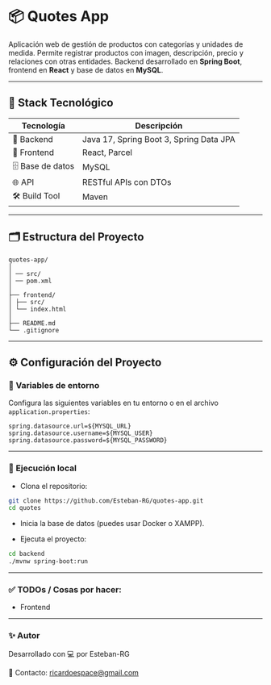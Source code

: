 # 📦 Quotes App

Aplicación web de gestión de productos con categorías y unidades de medida. Permite registrar productos con imagen, descripción, precio y relaciones con otras entidades. Backend desarrollado en **Spring Boot**, frontend en **React** y base de datos en **MySQL**.

---

## 🚀 Stack Tecnológico

| Tecnología      | Descripción                               |
|----------------|-------------------------------------------|
| 🧠 Backend      | Java 17, Spring Boot 3, Spring Data JPA   |
| 🎨 Frontend     | React, Parcel                             |
| 🗄️ Base de datos | MySQL                                     |
| 🌐 API          | RESTful APIs con DTOs                     |
| 🛠️ Build Tool   | Maven                                     |

---

## 🗂️ Estructura del Proyecto

```Tree
quotes-app/
│
│ ── src/
│ ── pom.xml
│
├── frontend/
│ ├── src/
│ └── index.html
│
├── README.md
└── .gitignore
```


---

## ⚙️ Configuración del Proyecto

### 🔐 Variables de entorno

Configura las siguientes variables en tu entorno o en el archivo `application.properties`:

```properties
spring.datasource.url=${MYSQL_URL}
spring.datasource.username=${MYSQL_USER}
spring.datasource.password=${MYSQL_PASSWORD}
```

---

### 🧪 Ejecución local

- Clona el repositorio:

```bash
git clone https://github.com/Esteban-RG/quotes-app.git
cd quotes
```

- Inicia la base de datos (puedes usar Docker o XAMPP).

- Ejecuta el proyecto:

```bash
cd backend
./mvnw spring-boot:run
```

---

### ✅ TODOs / Cosas por hacer:

- Frontend

---

### ✨ Autor

Desarrollado con 💻 por Esteban-RG

📧 Contacto: ricardoespace@gmail.com
